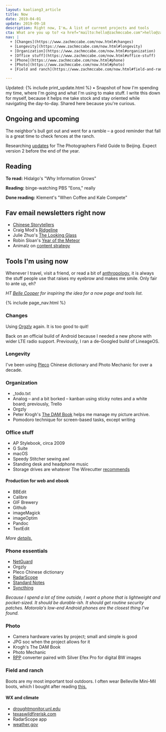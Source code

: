 ```yaml
---
layout: kaoliang3_article
title: Now
date: 2019-04-01
update: 2019-09-18
description: Right now, I'm… A list of current projects and tools 
cta: What are you up to? <a href="mailto:hello@zachmccabe.com">hello@zachmccabe.com</a>
nav: |
  + [Changes](https://www.zachmccabe.com/now.html#changes)
  + [Longevity](https://www.zachmccabe.com/now.html#longevity)
  + [Organization](https://www.zachmccabe.com/now.html#organization)
  + [Office stuff](https://www.zachmccabe.com/now.html#office-stuff)
  + [Phone](https://www.zachmccabe.com/now.html#phone)
  + [Photo](https://www.zachmccabe.com/now.html#photo)
  + [Field and ranch](https://www.zachmccabe.com/now.html#field-and-ranch)

---
```



Updated: {% include print_update.html %} • Snapshot of how I'm spending my time, where I'm going and what I'm using to make stuff. I write this down for myself, because it helps me take stock and stay oriented while navigating the day-to-day. Shared here because you're curious.



## Ongoing and upcoming


The neighbor's bull got out and went for a ramble – a good reminder that fall is a great time to check fences at the ranch.

Researching [updates](https://www.zachmccabe.com/beijing/index.html#book-updates) for The Photographers Field Guide to Beijing. Expect version 2 before the end of the year.



## Reading

**To read:** Hidalgo's "Why Information Grows"

**Reading:** binge-watching PBS "Eons," really

**Done reading:** Klement's "When Coffee and Kale Compete"



## Fav email newsletters right now

+ [Chinese Storytellers](https://chinesestorytellers.substack.com)
+ Craig Mod's [Ridgeline](https://craigmod.com/ridgeline/)
+ Julie Zhuo's [The Looking Glass](https://juliezhuo.com/design/mailinglist.html)
+ Robin Sloan's [Year of the Meteor](https://desert.glass/)
+ Animalz on [content strategy](https://www.animalz.co/newsletter/)


## Tools I'm using now

Whenever I travel, visit a friend, or read a bit of [anthropology,](https://archive.org/details/StoneAgeEconomics_201611/page/n31) it is always the stuff people use that raises my eyebrow and makes me smile. Only fair to ante up, eh?

*HT [Belle Cooper](http://bellebcooper.com/) for inspiring the idea for a now page and tools list.*



{% include page_nav.html %}



### Changes

Using [Orgzly](http://www.orgzly.com/) again. It is too good to quit!

Back on an official build of Android because I needed a new phone with wider LTE radio support. Previously, I ran a de-Googled build of LineageOS.



### Longevity

I've been using [Pleco](https://www.pleco.com) Chinese dictionary and Photo Mechanic for over a decade.



### Organization

+ _todo.txt
+ Analog – and a bit borked – kanban using sticky notes and a white board; previously, Trello
+ Orgzly
+ Peter Krogh's [The DAM Book](https://www.thedambook.com) helps me manage my picture archive.
+ Pomodoro technique for screen-based tasks, except writing



### Office stuff

+ AP Stylebook, circa 2009
+ G Suite
+ macOS
+ Speedy Stitcher sewing awl
+ Standing desk and headphone music
+ Storage drives are whatever The Wirecutter [recommends](https://thewirecutter.com/electronics/storage-devices/)


#### Production for web and ebook

+ BBEdit
+ Calibre
+ GIF Brewery
+ Github
+ imageMagick
+ imageOptim
+ Pandoc
+ TextEdit

*More [details.](https://www.zachmccabe.com/beijing/how_the_book_got_made.html)*



### Phone essentials

+ [NetGuard](https://www.netguard.me/)
+ Orgzly
+ Pleco Chinese dictionary
+ [RadarScope](https://www.radarscope.app/)
+ [Standard Notes](https://www.standardnotes.org)
+ [Syncthing](https://syncthing.net/)

*Because I spend a lot of time outside, I want a phone that is lightweight and pocket-sized. It should be durable-ish. It should get routine security patches. Motorola's low-end Android phones are the closest thing I've found.*



### Photo

+ Camera hardware varies by project; small and simple is good 
+ JPG soc when the project allows for it
+ Krogh's The DAM Book
+ Photo Mechanic
+ [RPP](http://www.raw-photo-processor.com) converter paired with Silver Efex Pro for digital BW images



### Field and ranch

Boots are my most important tool outdoors. I often wear Belleville Mini-Mil boots, which I bought after reading [this.](https://chasingyourmind.blogspot.com/2014/11/minimal-boots-and-belleville-mini-mil.html)


#### WX and climate

+ [droughtmonitor.unl.edu](https://droughtmonitor.unl.edu/CurrentMap/StateDroughtMonitor.aspx?TX)
+ [texaswildfirerisk.com](https://texaswildfirerisk.com/Map/Public/)
+ RadarScope app
+ [weather.gov](https://www.weather.gov/)
